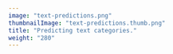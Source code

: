 ```yaml
---
image: "text-predictions.png"
thumbnailImage: "text-predictions.thumb.png"
title: "Predicting text categories."
weight: "280"
---
```

